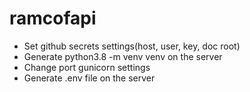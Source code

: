 # ramcofapi
- Set github secrets settings(host, user, key, doc root)
- Generate python3.8 -m venv venv on the server
- Change port gunicorn settings
- Generate .env file on the server